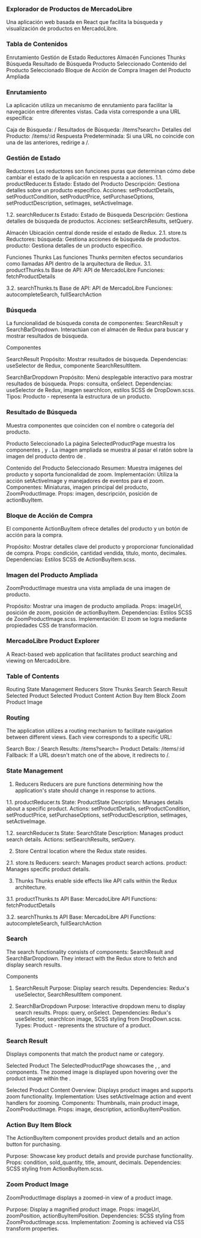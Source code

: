 ### Explorador de Productos de MercadoLibre
Una aplicación web basada en React que facilita la búsqueda y visualización de productos en MercadoLibre.

### Tabla de Contenidos
Enrutamiento
Gestión de Estado
Reductores
Almacén
Funciones Thunks
Búsqueda
Resultado de Búsqueda
Producto Seleccionado
Contenido del Producto Seleccionado
Bloque de Acción de Compra
Imagen del Producto Ampliada

### Enrutamiento
La aplicación utiliza un mecanismo de enrutamiento para facilitar la navegación entre diferentes vistas. Cada vista corresponde a una URL específica:

Caja de Búsqueda: /
Resultados de Búsqueda: /items?search=
Detalles del Producto: /items/:id
Respuesta Predeterminada: Si una URL no coincide con una de las anteriores, redirige a /.

### Gestión de Estado
Reductores
Los reductores son funciones puras que determinan cómo debe cambiar el estado de la aplicación en respuesta a acciones.
1.1. productReducer.ts
Estado: Estado del Producto
Descripción: Gestiona detalles sobre un producto específico.
Acciones: setProductDetails, setProductCondition, setProductPrice, setPurchaseOptions, setProductDescription, setImages, setActiveImage.

1.2. searchReducer.ts
Estado: Estado de Búsqueda
Descripción: Gestiona detalles de búsqueda de productos.
Acciones: setSearchResults, setQuery.

Almacén
Ubicación central donde reside el estado de Redux.
2.1. store.ts
Reductores:
búsqueda: Gestiona acciones de búsqueda de productos.
producto: Gestiona detalles de un producto específico.

Funciones Thunks
Las funciones Thunks permiten efectos secundarios como llamadas API dentro de la arquitectura de Redux.
3.1. productThunks.ts
Base de API: API de MercadoLibre
Funciones: fetchProductDetails

3.2. searchThunks.ts
Base de API: API de MercadoLibre
Funciones: autocompleteSearch, fullSearchAction

### Búsqueda
La funcionalidad de búsqueda consta de componentes: SearchResult y SearchBarDropdown. Interactúan con el almacén de Redux para buscar y mostrar resultados de búsqueda.

Componentes

SearchResult
Propósito: Mostrar resultados de búsqueda.
Dependencias: useSelector de Redux, componente SearchResultItem.

SearchBarDropdown
Propósito: Menú desplegable interactivo para mostrar resultados de búsqueda.
Props: consulta, onSelect.
Dependencias: useSelector de Redux, imagen searchIcon, estilos SCSS de DropDown.scss.
Tipos: Producto - representa la estructura de un producto.

### Resultado de Búsqueda
Muestra componentes <SearchResultItem> que coinciden con el nombre o categoría del producto.

Producto Seleccionado
La página SelectedProductPage muestra los componentes <SelectedProductContent>, <ActionBuyItem> y <ZoomProductImage>. La imagen ampliada se muestra al pasar el ratón sobre la imagen del producto dentro de <SelectedProductContent>.

Contenido del Producto Seleccionado
Resumen: Muestra imágenes del producto y soporta funcionalidad de zoom.
Implementación: Utiliza la acción setActiveImage y manejadores de eventos para el zoom.
Componentes: Miniaturas, imagen principal del producto, ZoomProductImage.
Props: imagen, descripción, posición de actionBuyItem.

### Bloque de Acción de Compra
El componente ActionBuyItem ofrece detalles del producto y un botón de acción para la compra.

Propósito: Mostrar detalles clave del producto y proporcionar funcionalidad de compra.
Props: condición, cantidad vendida, título, monto, decimales.
Dependencias: Estilos SCSS de ActionBuyItem.scss.

### Imagen del Producto Ampliada
ZoomProductImage muestra una vista ampliada de una imagen de producto.

Propósito: Mostrar una imagen de producto ampliada.
Props: imageUrl, posición de zoom, posición de actionBuyItem.
Dependencias: Estilos SCSS de ZoomProductImage.scss.
Implementación: El zoom se logra mediante propiedades CSS de transformación.


### MercadoLibre Product Explorer
A React-based web application that facilitates product searching and viewing on MercadoLibre.

### Table of Contents
Routing
State Management
Reducers
Store
Thunks
Search
Search Result
Selected Product
Selected Product Content
Action Buy Item Block
Zoom Product Image

### Routing
The application utilizes a routing mechanism to facilitate navigation between different views. Each view corresponds to a specific URL:

Search Box: /
Search Results: /items?search=
Product Details: /items/:id
Fallback: If a URL doesn't match one of the above, it redirects to /.

### State Management
1. Reducers
Reducers are pure functions determining how the application's state should change in response to actions.

1.1. productReducer.ts
State: ProductState
Description: Manages details about a specific product.
Actions: setProductDetails, setProductCondition, setProductPrice, setPurchaseOptions, setProductDescription, setImages, setActiveImage.

1.2. searchReducer.ts
State: SearchState
Description: Manages product search details.
Actions: setSearchResults, setQuery.

2. Store
Central location where the Redux state resides.

2.1. store.ts
Reducers:
search: Manages product search actions.
product: Manages specific product details.

3. Thunks
Thunks enable side effects like API calls within the Redux architecture.

3.1. productThunks.ts
API Base: MercadoLibre API
Functions: fetchProductDetails

3.2. searchThunks.ts
API Base: MercadoLibre API
Functions: autocompleteSearch, fullSearchAction

### Search
The search functionality consists of components: SearchResult and SearchBarDropdown. They interact with the Redux store to fetch and display search results.

Components
1. SearchResult
Purpose: Display search results.
Dependencies: Redux's useSelector, SearchResultItem component.

2. SearchBarDropdown
Purpose: Interactive dropdown menu to display search results.
Props: query, onSelect.
Dependencies: Redux's useSelector, searchIcon image, SCSS styling from DropDown.scss.
Types: Product - represents the structure of a product.

### Search Result
Displays <SearchResultItem> components that match the product name or category.

Selected Product
The SelectedProductPage showcases the <SelectedProductContent>, <ActionBuyItem>, and <ZoomProductImage> components. The zoomed image is displayed upon hovering over the product image within the <SelectedProductContent>.

Selected Product Content
Overview: Displays product images and supports zoom functionality.
Implementation: Uses setActiveImage action and event handlers for zooming.
Components: Thumbnails, main product image, ZoomProductImage.
Props: image, description, actionBuyItemPosition.

### Action Buy Item Block
The ActionBuyItem component provides product details and an action button for purchasing.

Purpose: Showcase key product details and provide purchase functionality.
Props: condition, sold_quantity, title, amount, decimals.
Dependencies: SCSS styling from ActionBuyItem.scss.

### Zoom Product Image
ZoomProductImage displays a zoomed-in view of a product image.

Purpose: Display a magnified product image.
Props: imageUrl, zoomPosition, actionBuyItemPosition.
Dependencies: SCSS styling from ZoomProductImage.scss.
Implementation: Zooming is achieved via CSS transform properties.